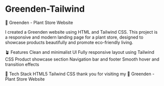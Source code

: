 # Greenden-Tailwind
🌿 Greenden - Plant Store Website

I created a Greenden website using HTML and Tailwind CSS. This project is a responsive and modern landing page for a plant store, designed to showcase products beautifully and promote eco-friendly living.

🪴 Features
Clean and minimalist UI
Fully responsive layout using Tailwind CSS
Product showcase section
Navigation bar and footer
Smooth hover and transition effects

🧠 Tech Stack
HTML5
Tailwind CSS
thank you for visiting my 🌿 Greenden - Plant Store Website
